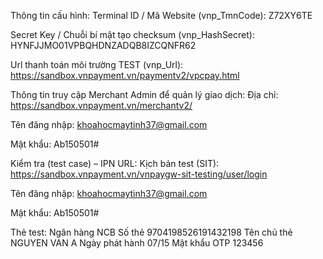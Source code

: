 
Thông tin cấu hình:
Terminal ID / Mã Website (vnp_TmnCode): Z72XY6TE

Secret Key / Chuỗi bí mật tạo checksum (vnp_HashSecret): HYNFJJMO01VPBQHDNZADQB8IZCQNFR62

Url thanh toán môi trường TEST (vnp_Url): https://sandbox.vnpayment.vn/paymentv2/vpcpay.html

Thông tin truy cập Merchant Admin để quản lý giao dịch:
Địa chỉ: https://sandbox.vnpayment.vn/merchantv2/

Tên đăng nhập: khoahocmaytinh37@gmail.com

Mật khẩu: Ab150501#

Kiểm tra (test case) – IPN URL:
Kịch bản test (SIT): https://sandbox.vnpayment.vn/vnpaygw-sit-testing/user/login

Tên đăng nhập: khoahocmaytinh37@gmail.com

Mật khẩu: Ab150501#


Thẻ test:
Ngân hàng	    NCB
Số thẻ	        9704198526191432198
Tên chủ thẻ	    NGUYEN VAN A
Ngày phát hành	07/15
Mật khẩu OTP	123456
